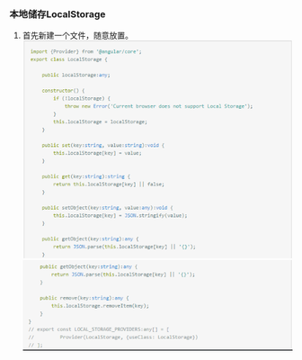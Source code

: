 ### 本地储存LocalStorage
1. 首先新建一个文件，随意放置。
![local-storage.ts](../img/1.png)
![local-storage.ts](../img/2.png)

